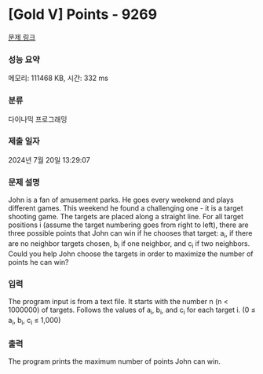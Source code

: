 # [Gold V] Points - 9269 

[문제 링크](https://www.acmicpc.net/problem/9269) 

### 성능 요약

메모리: 111468 KB, 시간: 332 ms

### 분류

다이나믹 프로그래밍

### 제출 일자

2024년 7월 20일 13:29:07

### 문제 설명

<p>John is a fan of amusement parks. He goes every weekend and plays different games. This weekend he found a challenging one - it is a target shooting game. The targets are placed along a straight line. For all target positions i (assume the target numbering goes from right to left), there are three possible points that John can win if he chooses that target: a<sub>i</sub>, if there are no neighbor targets chosen, b<sub>i</sub> if one neighbor, and c<sub>i</sub> if two neighbors. Could you help John choose the targets in order to maximize the number of points he can win?</p>

### 입력 

 <p>The program input is from a text file. It starts with the number n (n < 1000000) of targets. Follows the values of a<sub>i</sub>, b<sub>i</sub>, and c<sub>i</sub> for each target i. (0 ≤ a<sub>i</sub>, b<sub>i</sub>, c<sub>i</sub> ≤ 1,000)</p>

### 출력 

 <p>The program prints the maximum number of points John can win.</p>

